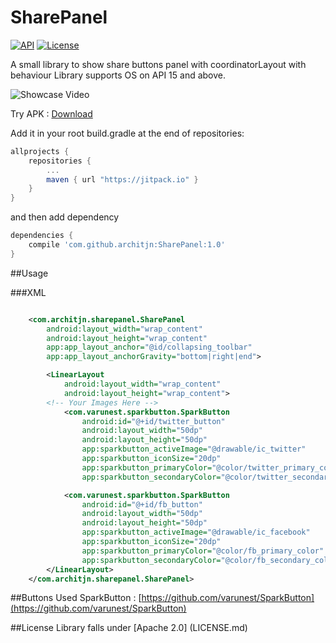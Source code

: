 # SharePanel
[![API](https://img.shields.io/badge/API-15%2B-orange.svg)](https://developer.android.com/about/versions/android-4.0.3.html)
[![License](https://img.shields.io/badge/License-Apache%202.0-blue.svg)]()

A small library to show share buttons panel with coordinatorLayout with behaviour
Library supports OS on API 15 and above.

![Showcase Video](demo.gif)

Try APK : [Download](demo.apk)

Add it in your root build.gradle at the end of repositories:

```groovy
allprojects {
	repositories {
		...
		maven { url "https://jitpack.io" }
	}
}
```	
and then add dependency

```groovy
dependencies {
	compile 'com.github.architjn:SharePanel:1.0'
}
```


##Usage

###XML

```xml

    <com.architjn.sharepanel.SharePanel
        android:layout_width="wrap_content"
        android:layout_height="wrap_content"
        app:app_layout_anchor="@id/collapsing_toolbar"
        app:app_layout_anchorGravity="bottom|right|end">

        <LinearLayout
            android:layout_width="wrap_content"
            android:layout_height="wrap_content">
	    <!-- Your Images Here -->
            <com.varunest.sparkbutton.SparkButton
                android:id="@+id/twitter_button"
                android:layout_width="50dp"
                android:layout_height="50dp"
                app:sparkbutton_activeImage="@drawable/ic_twitter"
                app:sparkbutton_iconSize="20dp"
                app:sparkbutton_primaryColor="@color/twitter_primary_color"
                app:sparkbutton_secondaryColor="@color/twitter_secondary_color" />

            <com.varunest.sparkbutton.SparkButton
                android:id="@+id/fb_button"
                android:layout_width="50dp"
                android:layout_height="50dp"
                app:sparkbutton_activeImage="@drawable/ic_facebook"
                app:sparkbutton_iconSize="20dp"
                app:sparkbutton_primaryColor="@color/fb_primary_color"
                app:sparkbutton_secondaryColor="@color/fb_secondary_color" />
        </LinearLayout>
    </com.architjn.sharepanel.SharePanel>
```
##Buttons Used
SparkButton : [https://github.com/varunest/SparkButton](https://github.com/varunest/SparkButton)


##License
Library falls under [Apache 2.0] (LICENSE.md)

